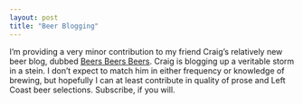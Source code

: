 ```yaml
---
layout: post
title: "Beer Blogging"
---
```





I’m providing a very minor contribution to my friend Craig’s relatively new beer blog, dubbed [Beers Beers Beers](http://beersbeersbeers.blogspot.com). Craig is blogging up a veritable storm in a stein. I don’t expect to match him in either frequency or knowledge of brewing, but hopefully I can at least contribute in quality of prose and Left Coast beer selections. Subscribe, if you will.

